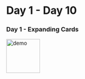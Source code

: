 # Day 1 - Day 10

### Day 1 - Expanding Cards
<img src="Day1_ExpandingCards/Day1_Demo.gif" alt="demo" height="90">